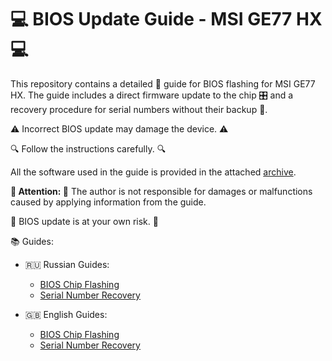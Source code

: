 # 💻 BIOS Update Guide - MSI GE77 HX 💻

This repository contains a detailed 📘 guide for BIOS flashing for MSI GE77 HX.
The guide includes a direct firmware update to the chip 🎛️ and a recovery procedure for serial numbers without their backup 💾.

⚠️ Incorrect BIOS update may damage the device. ⚠️

🔍 Follow the instructions carefully. 🔍

All the software used in the guide is provided in the attached [archive](ipfs_link). 

**🚨 Attention: 🚨** The author is not responsible for damages or malfunctions caused by applying information from the guide.

🏴 BIOS update is at your own risk. 🏴

📚 Guides:

- 🇷🇺 Russian Guides:
  - [BIOS Chip Flashing](lang/ru/chip_flashing_ru.md)
  - [Serial Number Recovery](lang/ru/sn_restore_ru.md)

- 🇬🇧 English Guides:
  - [BIOS Chip Flashing](lang/en/chip_flashing_en.md)
  - [Serial Number Recovery](lang/en/sn_restore_en.md)